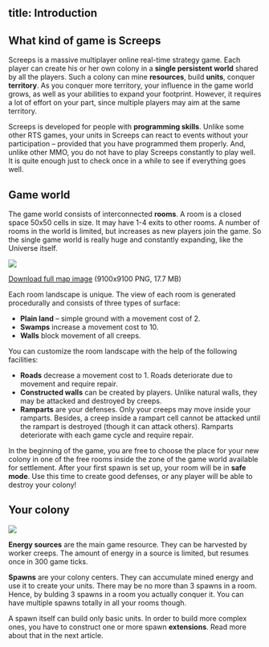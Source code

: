 title: Introduction
---

## What kind of game is Screeps

Screeps is a massive multiplayer online real-time strategy game. Each player can create his or her own colony in a **single persistent world** shared by all the players. Such a colony can mine **resources**, build **units**, conquer **territory**. As you conquer more territory, your influence in the game world grows, as well as your abilities to expand your footprint. However, it requires a lot of effort on your part, since multiple players may aim at the same territory.

Screeps is developed for people with **programming skills**. Unlike some other RTS games, your units in Screeps can react to events without your participation – provided that you have programmed them properly. And, unlike other MMO, you do not have to play Screeps constantly to play well. It is quite enough just to check once in a while to see if everything goes well.

## Game world

The game world consists of interconnected **rooms**. A room is a closed space 50x50 cells in size. It may have 1-4 exits to other rooms. A number of rooms in the world is limited, but increases as new players join the game. So the single game world is really huge and constantly expanding, like the Universe itself.

[![](img/world-map.png)](http://static.screeps.com/map.png)

[Download full map image](http://static.screeps.com/map.png) (9100x9100 PNG, 17.7 MB)

Each room landscape is unique. The view of each room is generated procedurally and consists of three types of surface:

*   **Plain land** – simple ground with a movement cost of 2.
*   **Swamps** increase a movement cost to 10.
*   **Walls** block movement of all creeps. 

You can customize the room landscape with the help of the following facilities:

*   **Roads** decrease a movement cost to 1. Roads deteriorate due to movement and require repair.
*   **Constructed walls** can be created by players. Unlike natural walls, they may be attacked and destroyed by creeps.
*   **Ramparts** are your defenses. Only your creeps may move inside your ramparts. Besides, a creep inside a rampart cell cannot be attacked until the rampart is destroyed (though it can attack others). Ramparts deteriorate with each game cycle and require repair.

In the beginning of the game, you are free to choose the place for your new colony in one of the free rooms inside the zone of the game world available for settlement. After your first spawn is set up, your room will be in **safe mode**. Use this time to create good defenses, or any player will be able to destroy your colony!

## Your colony

**![](img/colony-center.png)**

**Energy sources** are the main game resource. They can be harvested by worker creeps. The amount of energy in a source is limited, but resumes once in 300 game ticks.

**Spawns** are your colony centers. They can accumulate mined energy and use it to create your units. There may be no more than 3 spawns in a room. Hence, by bulding 3 spawns in a room you actually conquer it. You can have multiple spawns totally in all your rooms though.

A spawn itself can build only basic units. In order to build more complex ones, you have to construct one or more spawn **extensions**. Read more about that in the next article.